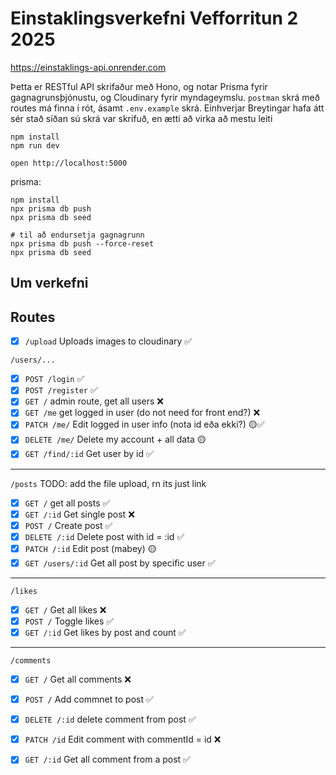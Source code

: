 # Einstaklingsverkefni Vefforritun 2 2025

https://einstaklings-api.onrender.com 

Þetta er RESTful API skrifaður með Hono, og notar Prisma fyrir gagnagrunsþjónustu, og Cloudinary fyrir myndageymslu.
`postman` skrá með routes má finna í rót, ásamt `.env.example` skrá. Einhverjar Breytingar hafa átt sér stað síðan sú skrá var skrifuð, en ætti að virka að mestu leiti
```
npm install
npm run dev
```

```
open http://localhost:5000
```

prisma:

```
npm install
npx prisma db push
npx prisma db seed

# til að endursetja gagnagrunn
npx prisma db push --force-reset
npx prisma db seed

```
## Um verkefni

## Routes

- [x] `/upload` Uploads images to cloudinary ✅

`/users/...`
- [x] `POST /login` ✅
- [x] `POST /register` ✅
- [x] `GET /` admin route, get all users ❌
- [x] `GET /me` get logged in user (do not need for front end?) ❌ 
- [x] `PATCH /me/` Edit logged in user info (nota id eða ekki?) 🟡✅
- [x] `DELETE /me/` Delete my account + all data 🟡
- [x] `GET /find/:id` Get user by id ✅
---
`/posts` TODO: add the file upload, rn its just link
- [x] `GET /` get all posts ✅
- [x] `GET /:id` Get single post ❌
- [x] `POST /` Create post ✅
- [x] `DELETE /:id` Delete post with id = :id ✅
- [x] `PATCH /:id` Edit post (mabey) 🟡
- [x] `GET /users/:id` Get all post by specific user ✅
---
`/likes`
- [x] `GET /` Get all likes ❌ 
- [x] `POST /` Toggle likes ✅
- [x] `GET /:id` Get likes by post and count ✅
---
`/comments`
- [x] `GET /` Get all comments ❌
- [x] `POST /` Add commnet to post ✅
- [x] `DELETE /:id` delete comment from post ✅
- [x] `PATCH /id` Edit comment with commentId = id ❌
- [x] `GET /:id` Get all comment from a post ✅


